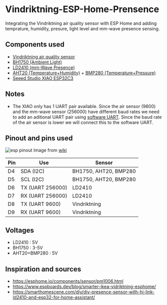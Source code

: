 # Vindriktning-ESP-Home-Prensence
Integrating the Vindriktning air quality sensor with ESP Home and adding temprature, humidity, presure, light level and mm-wave presence sensing.

## Components used
- [Vindriktning air quality sensor](https://www.ikea.com/nl/en/p/vindriktning-air-quality-sensor-70498242/)
- [BH1750 (Ambient Light)](https://esphome.io/components/sensor/bh1750.html)
- [LD2410 (mm-Wave Presence)](https://esphome.io/components/sensor/ld2410.html)
- [AHT20 (Temperature+Humidity)](https://esphome.io/components/sensor/aht10.html) + [BMP280 (Temperature+Pressure)](https://esphome.io/components/sensor/bmp280)
- [Seeed Studio XIAO ESP32C3](https://wiki.seeedstudio.com/XIAO_ESP32C3_Getting_Started/)

## Notes
- The XIAO only has 1 UART pair available. Since the air sensor (9600) and the mm-wave sensor (256000) have different baud rates we need to add an aditional UART pair using [software UART](https://esphome.io/components/uart#uart). Since the baud rate of the air sensor is lower we will connect this to the software UART. 

## Pinout and pins used
![esp pinout](https://files.seeedstudio.com/wiki/XIAO_WiFi/pin_map-2.png)
Image from [wiki](https://wiki.seeedstudio.com/XIAO_ESP32C3_Getting_Started/)

| Pin | Use | Sensor |
|-----|-----|--------|
| D4  | SDA (I2C)    |    BH1750, AHT20, BMP280    |
| D5  | SCL (I2C)    |    BH1750, AHT20, BMP280    |
| D6  | TX (UART 256000)    |    LD2410    |
| D7  | RX (UART 256000)    |    LD2410    |
| D8  | TX (UART 9600)    |    Vindriktning    |
| D9  | RX (UART 9600)    |    Vindriktning    |

## Voltages
- LD2410 : 5V
- BH1750 : 3-5V
- AHT20+BMP280 : 5V

## Inspiration and sources
- https://esphome.io/components/sensor/pm1006.html
- https://www.espboards.dev/blog/smarter-ikea-vidriktning-esphome/
- https://smarthomescene.com/diy/diy-presence-sensor-with-hi-link-ld2410-and-esp32-for-home-assistant/
